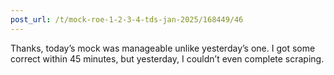 ```yaml
---
post_url: /t/mock-roe-1-2-3-4-tds-jan-2025/168449/46
---
```

Thanks, today’s mock was manageable unlike yesterday’s one. I got some correct within 45 minutes, but yesterday, I couldn’t even complete scraping.